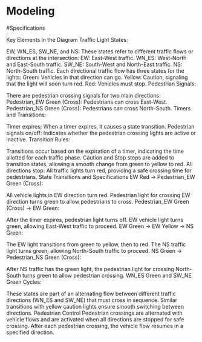 # Modeling
#Specifications

Key Elements in the Diagram
Traffic Light States:

EW, WN_ES, SW_NE, and NS: These states refer to different traffic flows or directions at the intersection:
EW: East-West traffic.
WN_ES: West-North and East-South traffic.
SW_NE: South-West and North-East traffic.
NS: North-South traffic.
Each directional traffic flow has three states for the lights:
Green: Vehicles in that direction can go.
Yellow: Caution, signaling that the light will soon turn red.
Red: Vehicles must stop.
Pedestrian Signals:

There are pedestrian crossing signals for two main directions:
Pedestrian_EW Green (Cross): Pedestrians can cross East-West.
Pedestrian_NS Green (Cross): Pedestrians can cross North-South.
Timers and Transitions:

Timer expires: When a timer expires, it causes a state transition.
Pedestrian signals on/off: Indicates whether the pedestrian crossing lights are active or inactive.
Transition Rules:

Transitions occur based on the expiration of a timer, indicating the time allotted for each traffic phase.
Caution and Stop steps are added to transition states, allowing a smooth change from green to yellow to red.
All directions stop: All traffic lights turn red, providing a safe crossing time for pedestrians.
State Transitions and Specifications
EW Red → Pedestrian_EW Green (Cross):

All vehicle lights in EW direction turn red.
Pedestrian light for crossing EW direction turns green to allow pedestrians to cross.
Pedestrian_EW Green (Cross) → EW Green:

After the timer expires, pedestrian light turns off.
EW vehicle light turns green, allowing East-West traffic to proceed.
EW Green → EW Yellow → NS Green:

The EW light transitions from green to yellow, then to red.
The NS traffic light turns green, allowing North-South traffic to proceed.
NS Green → Pedestrian_NS Green (Cross):

After NS traffic has the green light, the pedestrian light for crossing North-South turns green to allow pedestrian crossing.
WN_ES Green and SW_NE Green Cycles:

These states are part of an alternating flow between different traffic directions (WN_ES and SW_NE) that must cross in sequence.
Similar transitions with yellow caution lights ensure smooth switching between directions.
Pedestrian Control
Pedestrian crossings are alternated with vehicle flows and are activated when all directions are stopped for safe crossing.
After each pedestrian crossing, the vehicle flow resumes in a specified direction.

